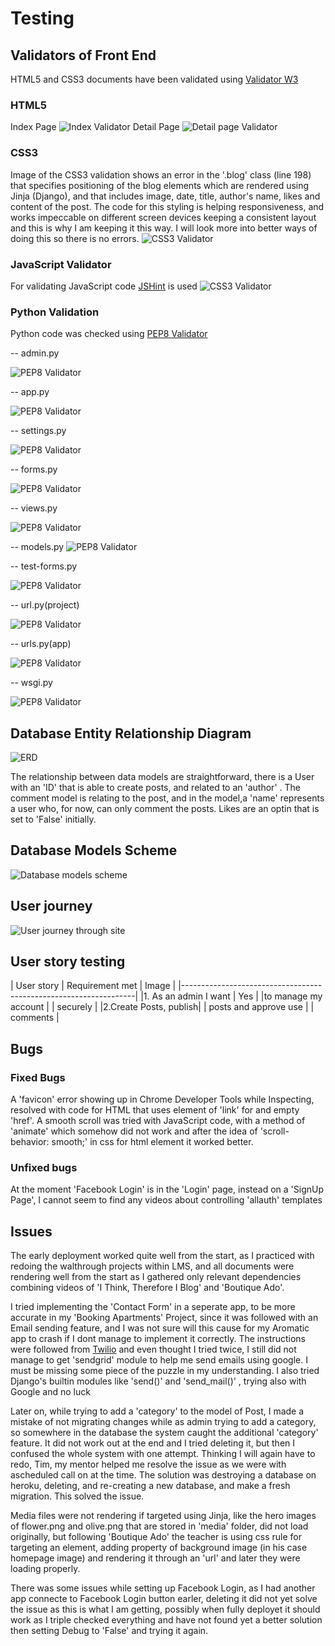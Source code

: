 # Testing

## Validators of Front End


HTML5 and CSS3 documents have been validated using [Validator W3](https://validator.w3.org/)

### HTML5

Index Page
![Index Validator](media/images/index-validated.png?raw=true)
Detail Page
![Detail page Validator](media/images/detail-validated.png?raw=true)

### CSS3

Image of the CSS3 validation shows an error in the '.blog' class (line 198) that specifies positioning of the blog elements which are rendered using Jinja (Django), and that includes image, date, title, author's name, likes and content of the post. The code for this styling is helping responsiveness, and works impeccable on different screen devices keeping a consistent layout and this is why I am keeping it this way. I will look more into better ways of doing this so there is no errors.
![CSS3 Validator](media/images/css-validation-error.png?raw=true)

### JavaScript Validator

For validating JavaScript code [JSHint](https://jshint.com/) is used 
![CSS3 Validator](media/images/jshint-validation.png?raw=true)

### Python Validation

Python code was checked using [PEP8 Validator](http://pep8online.com/)

-- admin.py

![PEP8 Validator](media/images/admin-pep8.png?raw=true)

-- app.py

![PEP8 Validator](media/images/pep8-app.png?raw=true)

-- settings.py

![PEP8 Validator](media/images/pep8-settings-indent-line-too-long.png?raw=true)

-- forms.py

![PEP8 Validator](media/images/pep8-forms.png?raw=true)

-- views.py

![PEP8 Validator](media/images/pep8-indent-or-line-too-long-views.png?raw=true)

-- models.py
![PEP8 Validator](media/images/pep8indent-or-line-too-long-models.png?raw=true)

-- test-forms.py

![PEP8 Validator](media/images/pep8-test-forms.png?raw=true)

-- url.py(project)

![PEP8 Validator](media/images/pep8-urls-project.png?raw=true)

-- urls.py(app)

![PEP8 Validator](media/images/pep8-urls.png?raw=true)

-- wsgi.py

![PEP8 Validator](media/images/pep8-wsgi.png?raw=true)

## Database Entity Relationship Diagram

![ERD](media/images/erd-full.png?raw=true)

The relationship between data models are straightforward, there is a User with an 'ID' that is able to create posts, and related to an 'author' . The comment model is relating to the post, and in the model,a 'name' represents a user who, for now, can only comment the posts. Likes are an optin that is set to 'False' initially.

## Database Models Scheme

![Database models scheme](media/images/erd-models.png?raw=true)

## User journey

![User journey through site](media/images/users-journey.png?raw=true)

## User story testing

| User story                 |      Requirement met  |         Image     |
|------------------------------------------------------------------|
|1. As an admin I want  |         Yes           |
|to manage my account   |
| securely              |
|2.Create Posts, publish|
| posts and approve use |
| comments              |

## Bugs 
### Fixed Bugs

A 'favicon' error showing up in Chrome Developer Tools while Inspecting, resolved with code for HTML that uses element of 'link' for and empty 'href'.
A smooth scroll was tried with JavaScript code, with a method of 'animate' which somehow did not work and after the idea of 'scroll-behavior: smooth;' in css for html element it worked better.

### Unfixed bugs

At the moment 'Facebook Login' is in the 'Login' page, instead on a 'SignUp Page', I cannot seem to find any videos about controlling 'allauth' templates
## Issues

The early deployment worked quite well from the start, as I practiced with redoing the walthrough projects within LMS, and all documents were rendering well from the start as I gathered only relevant dependencies combining videos of 'I Think, Therefore I Blog' and 'Boutique Ado'. 

I tried implementing the 'Contact Form' in a seperate app, to be more accurate in my 'Booking Apartments' Project, since it was followed with an Email sending feature, and I was not sure will this cause for my Aromatic app to crash if I dont manage to implement it correctly. The instructions were followed from [Twilio](https://docs.sendgrid.com/for-developers/sending-email/api-getting-started) and even thought I tried twice, I still did not manage to get 'sendgrid' module to help me send emails using google. I must be missing some piece of the puzzle in my understanding. I also tried Django's builtin modules like 'send()' and 'send_mail()' , trying also with Google and no luck

Later on, while trying to add a 'category' to the model of Post, I made a mistake of not migrating changes while as admin trying to add a category, so somewhere in the database the system caught the additional 'category' feature. It did not work out at the end and I tried deleting it, but then I confused the whole system with one attempt. Thinking I will again have to redo, Tim, my mentor helped me resolve the issue as we were with ascheduled call on at the time. The solution was destroying a database on heroku, deleting, and re-creating a new database, and make a fresh migration. This solved the issue.

Media files were not rendering if targeted using Jinja, like the hero images of flower.png and olive.png that are stored in 'media' folder, did not load originally, but following 'Boutique Ado' the teacher is using css rule for targeting an element, adding property of background image (in his case homepage image) and rendering it through an 'url' and later they were loading properly.

There was some issues while setting up Facebook Login, as I had another app connecte to Facebook Login button earler, deleting it did not yet solve the issue as this is what I am getting, possibly when fully deployet it should work as I triple checked everything and have not found yet a better solution then setting Debug to 'False' and trying it again.

